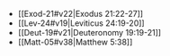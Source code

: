 - [[Exod-21#v22|Exodus 21:22-27]] 
- [[Lev-24#v19|Leviticus 24:19-20]]
- [[Deut-19#v21|Deuteronomy 19:19-21]]
- [[Matt-05#v38|Matthew 5:38]] 